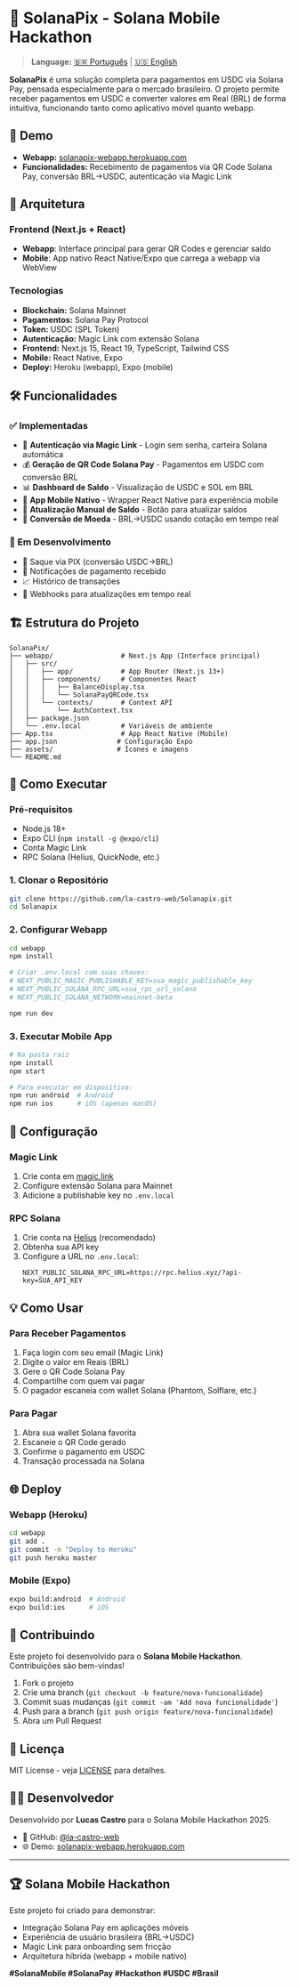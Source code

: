 # 🌟 SolanaPix - Solana Mobile Hackathon

> **Language:** [🇧🇷 Português](README.md) | [🇺🇸 English](README_EN.md)

**SolanaPix** é uma solução completa para pagamentos em USDC via Solana Pay, pensada especialmente para o mercado brasileiro. O projeto permite receber pagamentos em USDC e converter valores em Real (BRL) de forma intuitiva, funcionando tanto como aplicativo móvel quanto webapp.

## 🚀 Demo

- **Webapp:** [solanapix-webapp.herokuapp.com](https://solanapix-webapp.herokuapp.com)
- **Funcionalidades:** Recebimento de pagamentos via QR Code Solana Pay, conversão BRL→USDC, autenticação via Magic Link

## 📱 Arquitetura

### Frontend (Next.js + React)
- **Webapp**: Interface principal para gerar QR Codes e gerenciar saldo
- **Mobile**: App nativo React Native/Expo que carrega a webapp via WebView

### Tecnologias
- **Blockchain:** Solana Mainnet
- **Pagamentos:** Solana Pay Protocol
- **Token:** USDC (SPL Token)
- **Autenticação:** Magic Link com extensão Solana
- **Frontend:** Next.js 15, React 19, TypeScript, Tailwind CSS
- **Mobile:** React Native, Expo
- **Deploy:** Heroku (webapp), Expo (mobile)

## 🛠️ Funcionalidades

### ✅ Implementadas
- 🔐 **Autenticação via Magic Link** - Login sem senha, carteira Solana automática
- 💰 **Geração de QR Code Solana Pay** - Pagamentos em USDC com conversão BRL
- 📊 **Dashboard de Saldo** - Visualização de USDC e SOL em BRL
- 📱 **App Mobile Nativo** - Wrapper React Native para experiência mobile
- 🔄 **Atualização Manual de Saldo** - Botão para atualizar saldos
- 💱 **Conversão de Moeda** - BRL→USDC usando cotação em tempo real

### 🚧 Em Desenvolvimento
- 🏦 Saque via PIX (conversão USDC→BRL)
- 📨 Notificações de pagamento recebido
- 📈 Histórico de transações
- 🔔 Webhooks para atualizações em tempo real

## 🏗️ Estrutura do Projeto

```
SolanaPix/
├── webapp/                 # Next.js App (Interface principal)
│   ├── src/
│   │   ├── app/            # App Router (Next.js 13+)
│   │   ├── components/     # Componentes React
│   │   │   ├── BalanceDisplay.tsx
│   │   │   └── SolanaPayQRCode.tsx
│   │   └── contexts/       # Context API
│   │       └── AuthContext.tsx
│   ├── package.json
│   └── .env.local          # Variáveis de ambiente
├── App.tsx                 # App React Native (Mobile)
├── app.json               # Configuração Expo
├── assets/                # Ícones e imagens
└── README.md
```

## 🚦 Como Executar

### Pré-requisitos
- Node.js 18+
- Expo CLI (`npm install -g @expo/cli`)
- Conta Magic Link
- RPC Solana (Helius, QuickNode, etc.)

### 1. Clonar o Repositório
```bash
git clone https://github.com/la-castro-web/Solanapix.git
cd Solanapix
```

### 2. Configurar Webapp
```bash
cd webapp
npm install

# Criar .env.local com suas chaves:
# NEXT_PUBLIC_MAGIC_PUBLISHABLE_KEY=sua_magic_publishable_key
# NEXT_PUBLIC_SOLANA_RPC_URL=sua_rpc_url_solana
# NEXT_PUBLIC_SOLANA_NETWORK=mainnet-beta

npm run dev
```

### 3. Executar Mobile App
```bash
# Na pasta raiz
npm install
npm start

# Para executar em dispositivo:
npm run android  # Android
npm run ios      # iOS (apenas macOS)
```

## 🔧 Configuração

### Magic Link
1. Crie conta em [magic.link](https://magic.link)
2. Configure extensão Solana para Mainnet
3. Adicione a publishable key no `.env.local`

### RPC Solana
1. Crie conta na [Helius](https://helius.xyz) (recomendado)
2. Obtenha sua API key
3. Configure a URL no `.env.local`:
   ```
   NEXT_PUBLIC_SOLANA_RPC_URL=https://rpc.helius.xyz/?api-key=SUA_API_KEY
   ```

## 💡 Como Usar

### Para Receber Pagamentos
1. Faça login com seu email (Magic Link)
2. Digite o valor em Reais (BRL)
3. Gere o QR Code Solana Pay
4. Compartilhe com quem vai pagar
5. O pagador escaneia com wallet Solana (Phantom, Solflare, etc.)

### Para Pagar
1. Abra sua wallet Solana favorita
2. Escaneie o QR Code gerado
3. Confirme o pagamento em USDC
4. Transação processada na Solana

## 🌐 Deploy

### Webapp (Heroku)
```bash
cd webapp
git add .
git commit -m "Deploy to Heroku"
git push heroku master
```

### Mobile (Expo)
```bash
expo build:android  # Android
expo build:ios      # iOS
```

## 🤝 Contribuindo

Este projeto foi desenvolvido para o **Solana Mobile Hackathon**. Contribuições são bem-vindas!

1. Fork o projeto
2. Crie uma branch (`git checkout -b feature/nova-funcionalidade`)
3. Commit suas mudanças (`git commit -am 'Add nova funcionalidade'`)
4. Push para a branch (`git push origin feature/nova-funcionalidade`)
5. Abra um Pull Request

## 📄 Licença

MIT License - veja [LICENSE](LICENSE) para detalhes.

## 👨‍💻 Desenvolvedor

Desenvolvido por **Lucas Castro** para o Solana Mobile Hackathon 2025.

- 🐙 GitHub: [@la-castro-web](https://github.com/la-castro-web)
- 🌐 Demo: [solanapix-webapp.herokuapp.com](https://solanapix-webapp.herokuapp.com)

---

## 🏆 Solana Mobile Hackathon

Este projeto foi criado para demonstrar:
- Integração Solana Pay em aplicações móveis
- Experiência de usuário brasileira (BRL→USDC)
- Magic Link para onboarding sem fricção
- Arquitetura híbrida (webapp + mobile nativo)

**#SolanaMobile #SolanaPay #Hackathon #USDC #Brasil** 